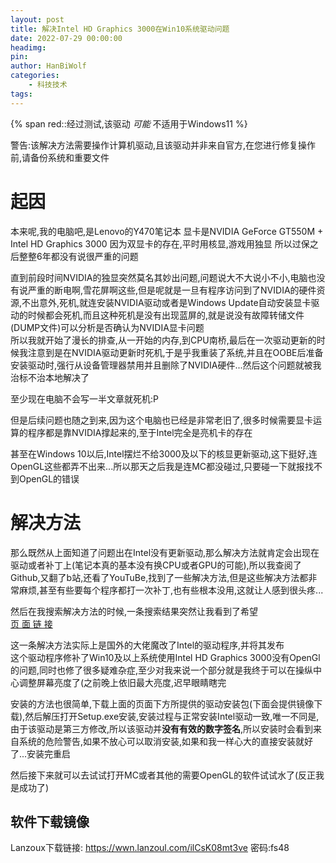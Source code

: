 ```yaml
---
layout: post
title: 解决Intel HD Graphics 3000在Win10系统驱动问题
date: 2022-07-29 00:00:00
headimg:
pin:
author: HanBiWolf
categories:
    - 科技技术
tags:
---
```

{% span red::经过测试,该驱动 *可能* 不适用于Windows11 %}

警告:该解决方法需要操作计算机驱动,且该驱动并非来自官方,在您进行修复操作前,请备份系统和重要文件

# 起因

本来呢,我的电脑吧,是Lenovo的Y470笔记本
显卡是NVIDIA GeForce GT550M + Intel HD Graphics 3000
因为双显卡的存在,平时用核显,游戏用独显
所以过保之后整整6年都没有说很严重的问题

直到前段时间NVIDIA的独显突然莫名其妙出问题,问题说大不大说小不小,电脑也没有说严重的断电啊,雪花屏啊这些,但是呢就是一旦有程序访问到了NVIDIA的硬件资源,不出意外,死机,就连安装NVIDIA驱动或者是Windows Update自动安装显卡驱动的时候都会死机,而且这种死机是没有出现蓝屏的,就是说没有故障转储文件(DUMP文件)可以分析是否确认为NVIDIA显卡问题  
所以我就开始了漫长的排查,从一开始的内存,到CPU南桥,最后在一次驱动更新的时候我注意到是在NVIDIA驱动更新时死机,于是乎我重装了系统,并且在OOBE后准备安装驱动时,强行从设备管理器禁用并且删除了NVIDIA硬件...然后这个问题就被我治标不治本地解决了

至少现在电脑不会写一半文章就死机:P

但是后续问题也随之到来,因为这个电脑也已经是非常老旧了,很多时候需要显卡运算的程序都是靠NVIDIA撑起来的,至于Intel完全是亮机卡的存在

甚至在Windows 10以后,Intel摆烂不给3000及以下的核显更新驱动,这下挺好,连OpenGL这些都弄不出来...所以那天之后我是连MC都没碰过,只要碰一下就报找不到OpenGL的错误

# 解决方法

那么既然从上面知道了问题出在Intel没有更新驱动,那么解决方法就肯定会出现在驱动或者补丁上(笔记本真的基本没有换CPU或者GPU的可能),所以我查阅了Github,又翻了b站,还看了YouTuBe,找到了一些解决方法,但是这些解决方法都非常麻烦,甚至有些要每个程序都打一次补丁,也有些根本没用,这就让人感到很头疼...

然后在我搜索解决方法的时候,一条搜索结果突然让我看到了希望  
[页 面 链 接][1]

这一条解决方法实际上是国外的大佬魔改了Intel的驱动程序,并将其发布  
这个驱动程序修补了Win10及以上系统使用Intel HD Graphics 3000没有OpenGl的问题,同时也修了很多疑难杂症,至少对我来说一个部分就是我终于可以在操纵中心调整屏幕亮度了(之前晚上依旧最大亮度,迟早眼睛瞎完

安装的方法也很简单,下载上面的页面下方所提供的驱动安装包(下面会提供镜像下载),然后解压打开Setup.exe安装,安装过程与正常安装Intel驱动一致,唯一不同是,由于该驱动是第三方修改,所以该驱动并**没有有效的数字签名**,所以安装时会看到来自系统的危险警告,如果不放心可以取消安装,如果和我一样心大的直接安装就好了...安装完重启

然后接下来就可以去试试打开MC或者其他的需要OpenGL的软件试试水了(反正我是成功了)

## 软件下载镜像

Lanzoux下载链接:
<https://wwn.lanzoul.com/ilCsK08mt3ve>
密码:fs48

 [1]: https://winraid.level1techs.com/t/get-your-intel-hd3000-sandy-bridge-windows-10-64bit-drivers-here/40044
 [2]: https://cloud.hanbiwolf.top
